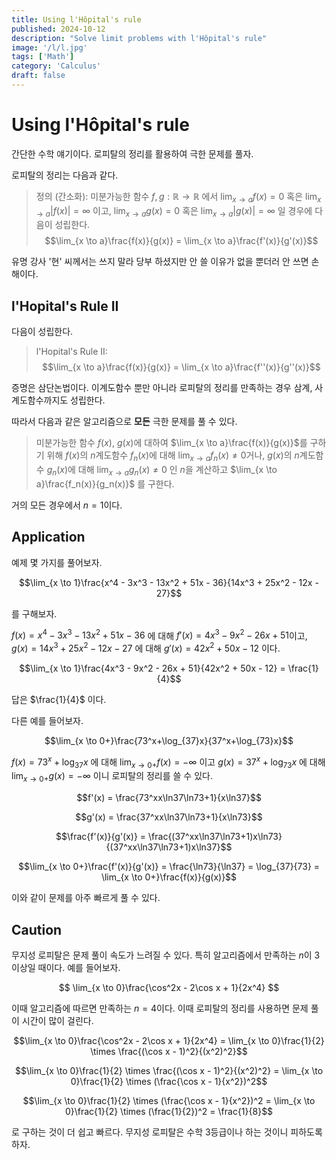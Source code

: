 ```yaml
---
title: Using l'Hôpital's rule
published: 2024-10-12
description: "Solve limit problems with l'Hôpital's rule"
image: '/l/l.jpg'
tags: ['Math']
category: 'Calculus'
draft: false 
---
```


# Using l'Hôpital's rule

간단한 수학 얘기이다. 로피탈의 정리를 활용하여 극한 문제를 풀자.

로피탈의 정리는 다음과 같다.

> 정의 (간소화): 미분가능한 함수 $f, g: \mathbb{R} \to \mathbb{R}$ 에서 $\lim_{x \to  a}f(x) = 0$ 혹은 $\lim_{x \to  a}|f(x)| = \infty$ 이고, $\lim_{x \to  a}g(x) = 0$ 혹은 $\lim_{x \to  a}|g(x)| = \infty$ 일 경우에 다음이 성립한다.
> $$\lim_{x \to  a}\frac{f(x)}{g(x)} = \lim_{x \to  a}\frac{f'(x)}{g'(x)}$$

유명 강사 '현' 씨께서는 쓰지 말라 당부 하셨지만 안 쓸 이유가 없을 뿐더러 안 쓰면 손해이다.

## l'Hopital's Rule II

다음이 성립한다.

> l'Hopital's Rule II:
> $$\lim_{x \to  a}\frac{f(x)}{g(x)} = \lim_{x \to  a}\frac{f''(x)}{g''(x)}$$

증명은 삼단논법이다. 이계도함수 뿐만 아니라 로피탈의 정리를 만족하는 경우 삼계, 사계도함수까지도 성립한다.

따라서 다음과 같은 알고리즘으로 **모든** 극한 문제를 풀 수 있다.

> 미분가능한 함수 $f(x)$, $g(x)$에 대하여 $\lim_{x \to a}\frac{f(x)}{g(x)}$를 구하기 위해 $f(x)$의 $n$계도함수 $f_n(x)$에 대해 $\lim_{x \to a}f_n(x) \neq 0$거나, $g(x)$의 $n$계도함수 $g_n(x)$에 대해 $\lim_{x \to a}g_n(x) \neq 0$ 인 $n$을 계산하고 $\lim_{x \to a}\frac{f_n(x)}{g_n(x)}$ 를 구한다.

거의 모든 경우에서 $n=1$이다.

## Application

예제 몇 가지를 풀어보자.

$$\lim_{x \to 1}\frac{x^4 - 3x^3 - 13x^2 + 51x - 36}{14x^3 + 25x^2 - 12x - 27}$$

를 구해보자.

$f(x) = x^4 - 3x^3 - 13x^2 + 51x - 36$ 에 대해 $f'(x) = 4x^3 - 9x^2 - 26x + 51$이고, $g(x) = 14x^3 + 25x^2 - 12x - 27$ 에 대해 $g'(x) = 42x^2 + 50x - 12$ 이다.

$$\lim_{x \to 1}\frac{4x^3 - 9x^2 - 26x + 51}{42x^2 + 50x - 12} = \frac{1}{4}$$

답은 $\frac{1}{4}$ 이다.

다른 예를 들어보자.

$$\lim_{x \to 0+}\frac{73^x+\log_{37}x}{37^x+\log_{73}x}$$

$f(x) = 73^x+\log_{37}x$ 에 대해 $\lim_{x \to 0+}f(x)=-\infty$ 이고 $g(x) = 37^x+\log_{73}x$ 에 대해 $\lim_{x \to 0+}g(x)=-\infty$ 이니 로피탈의 정리를 쓸 수 있다.

$$f'(x) = \frac{73^xx\ln37\ln73+1}{x\ln37}$$

$$g'(x) = \frac{37^xx\ln37\ln73+1}{x\ln73}$$

$$\frac{f'(x)}{g'(x)} = \frac{(37^xx\ln37\ln73+1)x\ln73}{(37^xx\ln37\ln73+1)x\ln37}$$

$$\lim_{x \to 0+}\frac{f'(x)}{g'(x)} = \frac{\ln73}{\ln37} = \log_{37}{73} = \lim_{x \to 0+}\frac{f(x)}{g(x)}$$

이와 같이 문제를 아주 빠르게 풀 수 있다.

## Caution

무지성 로피탈은 문제 풀이 속도가 느려질 수 있다. 특히 알고리즘에서 만족하는 $n$이 3 이상일 때이다. 예를 들어보자.

$$ \lim_{x \to 0}\frac{\cos^2x - 2\cos x + 1}{2x^4} $$

이때 알고리즘에 따르면 만족하는 $n = 4$이다. 이때 로피탈의 정리를 사용하면 문제 풀이 시간이 많이 걸린다.

$$\lim_{x \to 0}\frac{\cos^2x - 2\cos x + 1}{2x^4} = \lim_{x \to 0}\frac{1}{2} \times \frac{(\cos x - 1)^2}{(x^2)^2}$$

$$\lim_{x \to 0}\frac{1}{2} \times \frac{(\cos x - 1)^2}{(x^2)^2} = \lim_{x \to 0}\frac{1}{2} \times (\frac{\cos x - 1}{x^2})^2$$

$$\lim_{x \to 0}\frac{1}{2} \times (\frac{\cos x - 1}{x^2})^2 = \lim_{x \to 0}\frac{1}{2} \times (\frac{1}{2})^2 = \frac{1}{8}$$

로 구하는 것이 더 쉽고 빠르다. 무지성 로피탈은 수학 3등급이나 하는 것이니 피하도록 하자.